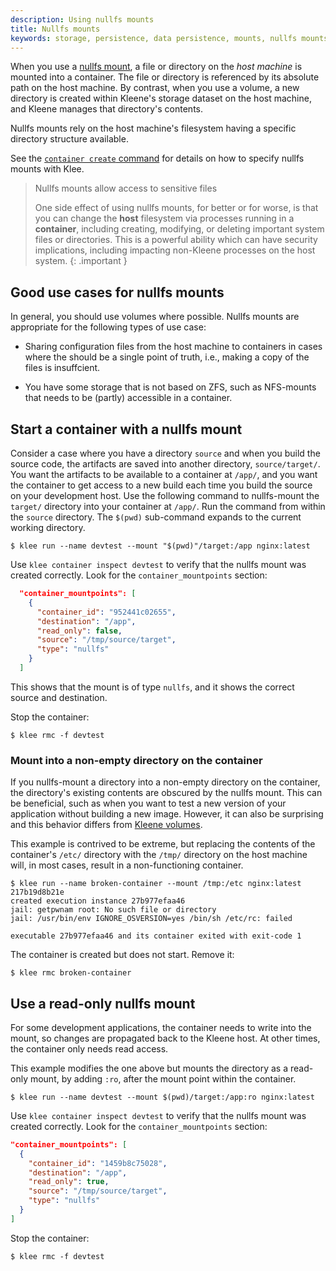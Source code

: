 ```yaml
---
description: Using nullfs mounts
title: Nullfs mounts
keywords: storage, persistence, data persistence, mounts, nullfs mounts
---
```


When you use a [nullfs mount](https://man.freebsd.org/cgi/man.cgi?query=nullfs),
a file or directory on the _host machine_ is mounted into a container.
The file or directory is referenced by its absolute path on the host
machine. By contrast, when you use a volume, a new directory is created within
Kleene's storage dataset on the host machine, and Kleene manages that
directory's contents.

Nullfs mounts rely on the host machine's filesystem having a specific directory structure
available.

See the [`container create` command](/engine/reference/commandline/container_create/#specifying-mounts)
for details on how to specify nullfs mounts with Klee.

> Nullfs mounts allow access to sensitive files
>
> One side effect of using nullfs mounts, for better or for worse,
> is that you can change the **host** filesystem via processes running in a
> **container**, including creating, modifying, or deleting important system
> files or directories. This is a powerful ability which can have security
> implications, including impacting non-Kleene processes on the host system.
{: .important }

## Good use cases for nullfs mounts

In general, you should use volumes where possible. Nullfs mounts are appropriate
for the following types of use case:

- Sharing configuration files from the host machine to containers in cases where
  the should be a single point of truth, i.e., making a copy of the files is
  insuffcient.

- You have some storage that is not based on ZFS, such as NFS-mounts that needs to
  be (partly) accessible in a container.

## Start a container with a nullfs mount

Consider a case where you have a directory `source` and when you build the
source code, the artifacts are saved into another directory, `source/target/`.
You want the artifacts to be available to a container at `/app/`, and you
want the container to get access to a new build each time you build the source
on your development host. Use the following command to nullfs-mount the `target/`
directory into your container at `/app/`. Run the command from within the
`source` directory. The `$(pwd)` sub-command expands to the current working
directory.

```console
$ klee run --name devtest --mount "$(pwd)"/target:/app nginx:latest
```

Use `klee container inspect devtest` to verify that the nullfs mount was created
correctly. Look for the `container_mountpoints` section:

```json
  "container_mountpoints": [
    {
      "container_id": "952441c02655",
      "destination": "/app",
      "read_only": false,
      "source": "/tmp/source/target",
      "type": "nullfs"
    }
  ]
```

This shows that the mount is of type `nullfs`, and it shows the correct source and
destination.

Stop the container:

```console
$ klee rmc -f devtest
```

### Mount into a non-empty directory on the container

If you nullfs-mount a directory into a non-empty directory on the container, the directory's
existing contents are obscured by the nullfs mount. This can be beneficial,
such as when you want to test a new version of your application without
building a new image. However, it can also be surprising and this behavior
differs from [Kleene volumes](volumes.md).

This example is contrived to be extreme, but replacing the contents of the
container's `/etc/` directory with the `/tmp/` directory on the host machine
will, in most cases, result in a non-functioning container.

```console
$ klee run --name broken-container --mount /tmp:/etc nginx:latest
217b19d8b21e
created execution instance 27b977efaa46
jail: getpwnam root: No such file or directory
jail: /usr/bin/env IGNORE_OSVERSION=yes /bin/sh /etc/rc: failed

executable 27b977efaa46 and its container exited with exit-code 1
```

The container is created but does not start. Remove it:

```console
$ klee rmc broken-container
```

## Use a read-only nullfs mount

For some development applications, the container needs to
write into the mount, so changes are propagated back to the
Kleene host. At other times, the container only needs read access.

This example modifies the one above but mounts the directory as a read-only
mount, by adding `:ro`, after the mount point within the container.

```console
$ klee run --name devtest --mount $(pwd)/target:/app:ro nginx:latest
```

Use `klee container inspect devtest` to verify that the nullfs mount was created
correctly. Look for the `container_mountpoints` section:

```json
"container_mountpoints": [
  {
    "container_id": "1459b8c75028",
    "destination": "/app",
    "read_only": true,
    "source": "/tmp/source/target",
    "type": "nullfs"
  }
]
```

Stop the container:

```console
$ klee rmc -f devtest
```

